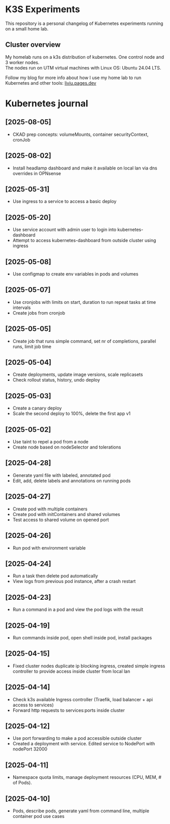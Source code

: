 # K3S Experiments
This repository is a personal changelog of Kubernetes experiments running on a small home lab.

## Cluster overview
My homelab runs on a k3s distribution of kubernetes. One control node and 3 worker nodes.  
The nodes run on UTM virtual machines with Linux OS: Ubuntu 24.04 LTS. 
 
Follow my blog for more info about how I use my home lab to run Kubernetes and other tools:
[liviu.pages.dev](https://liviu.pages.dev/)

# Kubernetes journal
## [2025-08-05]
  - CKAD prep concepts: volumeMounts, container securityContext, cronJob
## [2025-08-02]
  - Install headlamp dashboard and make it available on local lan via dns overrides in OPNsense
## [2025-05-31]
  - Use ingress to a service to access a basic deploy
## [2025-05-20]
  - Use service account with admin user to login into kubernetes-dashboard
  - Attempt to access kubernetes-dashboard from outside cluster using ingress
## [2025-05-08]
  - Use configmap to create env variables in pods and volumes
## [2025-05-07]
  - Use cronjobs with limits on start, duration to run repeat tasks at time intervals
  - Create jobs from cronjob
## [2025-05-05]
  - Create job that runs simple command, set nr of completions, parallel runs, limit job time
## [2025-05-04]
  - Create deployments, update image versions, scale replicasets
  - Check rollout status, history, undo deploy
## [2025-05-03]
  - Create a canary deploy
  - Scale the second deploy to 100%, delete the first app v1
## [2025-05-02]
  - Use taint to repel a pod from a node
  - Create node based on nodeSelector and tolerations
## [2025-04-28]
  - Generate yaml file with labeled, annotated pod
  - Edit, add, delete labels and annotations on running pods
## [2025-04-27]
  - Create pod with multiple containers
  - Create pod with initContainers and shared volumes
  - Test access to shared volume on opened port
## [2025-04-26]
  - Run pod with environment variable
## [2025-04-24]
  - Run a task then delete pod automatically
  - View logs from previous pod instance, after a crash restart
## [2025-04-23]
  - Run a command in a pod and view the pod logs with the result
## [2025-04-19]
  - Run commands inside pod, open shell inside pod, install packages
## [2025-04-15]
  - Fixed cluster nodes duplicate ip blocking ingress, created simple ingress controller to provide access inside cluster from local lan
## [2025-04-14]
  - Check k3s available Ingress controller (Traefik, load balancer + api access to services)
  - Forward http requests to services:ports inside cluster
## [2025-04-12]
  - Use port forwarding to make a pod accessible outside cluster
  - Created a deployment with service. Edited service to NodePort with nodePort 32000
## [2025-04-11]
  - Namespace quota limits, manage deployment resources (CPU, MEM, # of Pods). 
## [2025-04-10]
  - Pods, describe pods, generate yaml from command line, multiple container pod use cases

